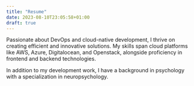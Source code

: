 ```yaml
---
title: "Resume"
date: 2023-08-10T23:05:58+01:00
draft: true
---
```


Passionate about DevOps and cloud-native development, I thrive on creating efficient and innovative solutions. My skills span cloud platforms like AWS, Azure, Digitalocean, and Openstack, alongside proficiency in frontend and backend technologies.

In addition to my development work, I have a background in psychology with a specialization in neuropsychology.

